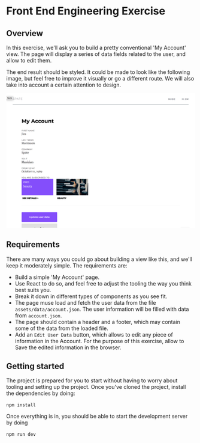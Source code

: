 # Front End Engineering Exercise

## Overview

In this exercise, we'll ask you to build a pretty conventional 'My Account' view. The page will display a series of data fields related to the user, and allow to edit them.

The end result should be styled. It could be made to look like the following image, but feel free to improve it visually or go a different route. We will also take into account a certain attention to design.

![My Account view](src/assets/img/myaccount.png)

## Requirements

There are many ways you could go about building a view like this, and we'll keep it moderately simple. The requirements are:

* Build a simple 'My Account' page.
* Use React to do so, and feel free to adjust the tooling the way you think best suits you.
* Break it down in different types of components as you see fit.
* The page muse load and fetch the user data from the file `assets/data/account.json`. The user information will be filled with data from `account.json`.
* The page should contain a header and a footer, which may contain some of the data from the loaded file.
* Add an `Edit User Data` button, which allows to edit any piece of information in the Account. For the purpose of this exercise,
allow to Save the edited information in the browser.

## Getting started

The project is prepared for you to start without having to worry about tooling and setting up the project. Once you've cloned the project, install the dependencies by doing:

```
npm install
```

Once everything is in, you should be able to start the development server by doing

```
npm run dev
```
